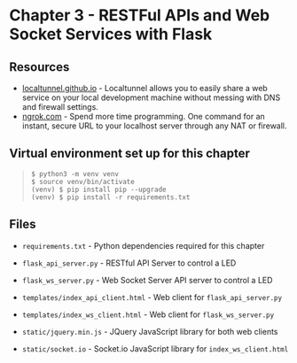 # Chapter 3 - RESTFul APIs and Web Socket Services with Flask

## Resources
* [localtunnel.github.io](https://localtunnel.github.io/) - Localtunnel allows you to easily share a web service on your local development machine without messing with DNS and firewall settings.
* [ngrok.com](https://ngrok.com/) - Spend more time programming. One command for an instant, secure URL to your localhost server through any NAT or firewall.

## Virtual environment set up for this chapter<br>
> `$ python3 -m venv venv`<br>
> `$ source venv/bin/activate`<br>
> `(venv) $ pip install pip --upgrade`<br>
> `(venv) $ pip install -r requirements.txt`

## Files

* `requirements.txt` - Python dependencies required for this chapter

* `flask_api_server.py` - RESTful API Server to control a LED

* `flask_ws_server.py` - Web Socket Server API server to control a LED

* `templates/index_api_client.html` - Web client for `flask_api_server.py`

* `templates/index_ws_client.html` - Web client for `flask_ws_server.py`

* `static/jquery.min.js` - JQuery JavaScript library for both web clients

* `static/socket.io` - Socket.io JavaScript library for `index_ws_client.html`
